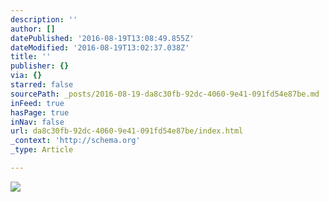 ```yaml
---
description: ''
author: []
datePublished: '2016-08-19T13:08:49.855Z'
dateModified: '2016-08-19T13:02:37.038Z'
title: ''
publisher: {}
via: {}
starred: false
sourcePath: _posts/2016-08-19-da8c30fb-92dc-4060-9e41-091fd54e87be.md
inFeed: true
hasPage: true
inNav: false
url: da8c30fb-92dc-4060-9e41-091fd54e87be/index.html
_context: 'http://schema.org'
_type: Article

---
```

![](https://the-grid-user-content.s3-us-west-2.amazonaws.com/296fa47b-9f18-45ac-bfa4-ae3356d001bc.png)
